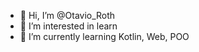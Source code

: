 - 👋 Hi, I’m @Otavio_Roth
- 👀 I’m interested in learn
- 🌱 I’m currently learning Kotlin, Web, POO


<!---
Otykun/Otykun is a ✨ special ✨ repository because its `README.md` (this file) appears on your GitHub profile.
You can click the Preview link to take a look at your changes.
--->
